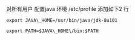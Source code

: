 对所有用户 配置java 环境 /etc/profile 添加如下2 行
```shell
export JAVA\_HOME=/usr/bin/java/jdk-8u101

export PATH=$JAVA\_HOME\/bin:$PATH
```
